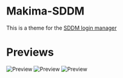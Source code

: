 # Makima-SDDM
This is a theme for the [SDDM login manager](https://github.com/sddm/sddm)
# Previews
![Preview](https://github.com/Arnau029/Makima-SDDM/blob/main/Previews/Left.png)
![Preview](https://github.com/Arnau029/Makima-SDDM/blob/main/Previews/Center.png)
![Preview](https://github.com/Arnau029/Makima-SDDM/blob/main/Previews/Right.png)

